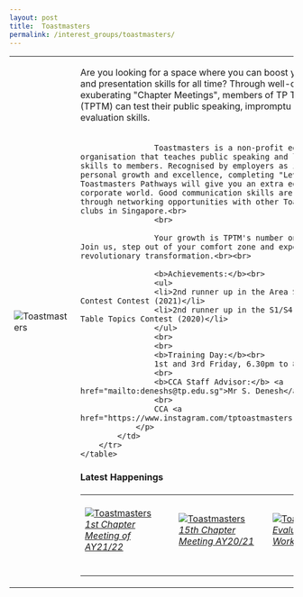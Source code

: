 ```yaml
---
layout: post
title:  Toastmasters
permalink: /interest_groups/toastmasters/
---
```


<div>
    <table>
        <tr>
            <td style="width:33%"><image src="/images/CCA_toastmasters.jpg" style="display:block;margin-left:auto;margin-right:auto;" alt="Toastmasters"></image></td>
            <td>
                <p>
                    Are you looking for a space where you can boost your confidence and presentation skills for all time? Through well-organised and exuberating "Chapter Meetings", members of TP Toastmasters (TPTM) can test their public speaking, impromptu thinking and evaluation skills.<br><br>

                    Toastmasters is a non-profit educational organisation that teaches public speaking and leadership skills to members. Recognised by employers as indicators of personal growth and excellence, completing "Levels" in the Toastmasters Pathways will give you an extra edge in the corporate world. Good communication skills are also instilled through networking opportunities with other Toastmasters clubs in Singapore.<br>
                    <br>

                    Your growth is TPTM's number one priority! Join us, step out of your comfort zone and experience revolutionary transformation.<br><br>

                    <b>Achievements:</b><br>
                    <ul>
                    <li>2nd runner up in the Area S4 Speech Contest Contest (2021)</li>
                    <li>2nd runner up in the S1/S4 District 80 Table Topics Contest (2020)</li>
                    </ul>
                    <br>
                    <br>
                    <b>Training Day:</b><br>
                    1st and 3rd Friday, 6.30pm to 8.30pm<br>
                    <br>
                    <b>CCA Staff Advisor:</b> <a href="mailto:deneshs@tp.edu.sg">Mr S. Denesh</a><br>
                    <br>
                    CCA <a href="https://www.instagram.com/tptoastmasters">Instagram</a>
                </p>
            </td>
        </tr>
    </table>
</div>

#### Latest Happenings

<div>
    <table>
        <tr>
            <td style="width:33%"><br>
                <a href="https://www.instagram.com/p/CO-Ej20H-12/">
                    <image src="/images/CCA-toast-ig5.png" style="display:block;margin-left:auto;margin-right:auto;" alt="Toastmasters">
                    <h6 style="margin-top:0%">1st Chapter Meeting of AY21/22</h6>
                    </image>
                </a>
            </td>
            <td style="width:33%"><br>
                <a href="https://www.instagram.com/p/CNj8dotHV3R/">
                    <image src="/images/CCA-toast-ig4.png" style="display:block;margin-left:auto;margin-right:auto;" alt="Toastmasters">
                    <h6 style="margin-top:0%">15th Chapter Meeting AY20/21 </h6>
                    </image>
                </a>
            </td>
            <td style="width:33%"><br>
                <a href="https://www.instagram.com/p/CFeOO4eHhn3/">
                    <image src="/images/CCA-toastmasters_IG.jpg" style="display:block;margin-left:auto;margin-right:auto;" alt="Toastmasters">
                    <h6 style="margin-top:0%">Evaluation Workshop</h6>
                    </image>
                </a>
            </td>
        </tr>
    </table>
</div>

